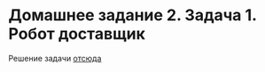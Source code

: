 # Домашнее задание 2. Задача 1. Робот доставщик

Решение задачи [отсюда](https://github.com/netology-code/jd-homeworks/tree/video/synchronization/task1)

